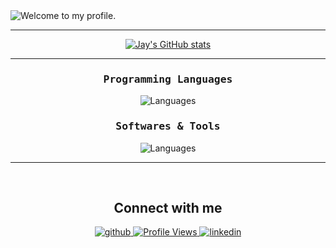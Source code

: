 <div align="center">
 
 <div align="justify">

<img src="https://readme-typing-svg.demolab.com?font=Operator+Mono&size=35&duration=3200&pause=2000&color=87CEEB&center=true&vCenter=true&width=940&height=50&lines= Hello%2C++Welcome+to+my+Profile" align="middle" alt="Welcome to my profile.">

  <hr>
  <div align="center"></a>
     
[![Jay's GitHub stats](https://github-readme-stats.vercel.app/api?username=ItzHipe&show_icons=true&theme=discord_old_blurple&include_all_commits=True)](https://github.com/ItzHipe/github-readme-stats)
<hr>
<h3><samp>Programming Languages</samp></h3>  
  
<a>![Languages](https://skillicons.dev/icons?i=c,cs,cpp,python,java,html&theme=dark)</a>

<h3><samp>Softwares & Tools</samp></h3>  
  
<a>![Languages](https://skillicons.dev/icons?i=aws,blender,unity,notion,unreal,vscode,git,linux,gcp&theme=dark&perline=10)</a>
<hr>


<br/>  
<div align="center">

## Connect with me  

</div>

<div align="center">
<a href="https://github.com/ItzHipe" target="_blank">
<img src=https://img.shields.io/badge/github-%2324292e.svg?&style=for-the-badge&logo=github&logoColor=white alt=github style="margin-bottom: 5px;" />
</a>
<a href="https://komarev.com/ghpvc/?username=ItzHipe" target="_blank">
<img src="https://komarev.com/ghpvc/?username=ItzHipe&style=for-the-badge" alt="Profile Views" style="margin-bottom: 5px;" />
</a>
<a href="https://www.linkedin.com/in/jay-patil-562046285/" target="_blank">
<img src=https://img.shields.io/badge/linkedin-%231E77B5.svg?&style=for-the-badge&logo=linkedin&logoColor=white alt=linkedin style="margin-bottom: 5px;" />
</a>

